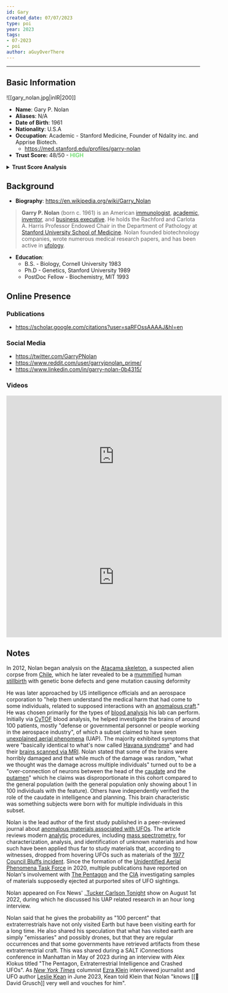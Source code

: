 ```yaml
---
id: Gary
created_date: 07/07/2023
type: poi
year: 2023
tags:
- 07-2023
- poi
author: aGuyOverThere
---
```


----

## Basic Information
![[gary_nolan.jpg|inlR|200]]
- **Name**: Gary P. Nolan
- **Aliases**: N/A
- **Date of Birth**: 1961
- **Nationality**: U.S.A
- **Occupation**: Academic - Stanford Medicine, Founder of Ndality inc. and Apprise Biotech.
	- https://med.stanford.edu/profiles/garry-nolan
- **Trust Score:** 48/50 - <span style="color: limegreen;">HIGH</span>

<details>
<summary><b>Trust Score Analysis</b></summary>
<IMG src="https://publish-01.obsidian.md/access/1c31a6f93f82a49b0a9eb31193d6cdec/_images/Gary_Nolan_Trust_Score.png" alt="Trust Score"/>
</details>

## Background

- **Biography**: https://en.wikipedia.org/wiki/Garry_Nolan

> **Garry P. Nolan** (born c. 1961) is an American [immunologist](https://en.wikipedia.org/wiki/Immunologist "Immunologist"), [academic](https://en.wikipedia.org/wiki/Academic "Academic"), [inventor](https://en.wikipedia.org/wiki/Inventor "Inventor"), and [business executive](https://en.wikipedia.org/wiki/Business_executive "Business executive"). He holds the Rachford and Carlota A. Harris Professor Endowed Chair in the Department of Pathology at [Stanford University School of Medicine](https://en.wikipedia.org/wiki/Stanford_University_School_of_Medicine "Stanford University School of Medicine"). Nolan founded biotechnology companies, wrote numerous medical research papers, and has been active in [ufology](https://en.wikipedia.org/wiki/Ufology "Ufology").

- **Education**: 
	- B.S. - Biology, Cornell University 1983
	- Ph.D - Genetics, Stanford University 1989
	- PostDoc Fellow - Biochemistry, MIT 1993

## Online Presence

### Publications

- https://scholar.google.com/citations?user=saRFOssAAAAJ&hl=en

### Social Media

- https://twitter.com/GarryPNolan
- https://www.reddit.com/user/garryjpnolan_prime/
- https://www.linkedin.com/in/garry-nolan-0b4315/

### Videos

<iframe width="560" height="315" src="https://www.youtube.com/embed/uTCc2-1tbBQ" title="YouTube video player" frameborder="0" allow="accelerometer; autoplay; clipboard-write; encrypted-media; gyroscope; picture-in-picture; web-share" allowfullscreen></iframe>

<iframe width="560" height="315" src="https://www.youtube.com/embed/rx2x_w5wimk" title="YouTube video player" frameborder="0" allow="accelerometer; autoplay; clipboard-write; encrypted-media; gyroscope; picture-in-picture; web-share" allowfullscreen></iframe>

## Notes

In 2012, Nolan began analysis on the [Atacama skeleton](https://en.wikipedia.org/wiki/Atacama_skeleton "Atacama skeleton"), a suspected alien corpse from [Chile](https://en.wikipedia.org/wiki/Chile "Chile"), which he later revealed to be a [mummified](https://en.wikipedia.org/wiki/Mummified "Mummified") human [stillbirth](https://en.wikipedia.org/wiki/Stillbirth "Stillbirth") with genetic bone defects and gene mutation causing deformity

He was later approached by US intelligence officials and an aerospace corporation to "help them understand the medical harm that had come to some individuals, related to supposed interactions with an [anomalous craft](https://en.wikipedia.org/wiki/UFO "UFO")." He was chosen primarily for the types of [blood analysis](https://en.wikipedia.org/wiki/Blood_analysis "Blood analysis") his lab can perform. Initially via [CyTOF](https://en.wikipedia.org/wiki/CyTOF "CyTOF") blood analysis, he helped investigate the brains of around 100 patients, mostly "defense or governmental personnel or people working in the aerospace industry", of which a subset claimed to have seen [unexplained aerial phenomena](https://en.wikipedia.org/wiki/UFO "UFO") (UAP). The majority exhibited symptoms that were "basically identical to what's now called [Havana syndrome](https://en.wikipedia.org/wiki/Havana_syndrome "Havana syndrome")" and had their [brains scanned via MRI](https://en.wikipedia.org/wiki/MRI_brain_scan "MRI brain scan"). Nolan stated that some of the brains were horribly damaged and that while much of the damage was random, "what we thought was the damage across multiple individuals" turned out to be a "over-connection of neurons between the head of the [caudate](https://en.wikipedia.org/wiki/Caudate_nucleus "Caudate nucleus") and the [putamen](https://en.wikipedia.org/wiki/Putamen "Putamen")" which he claims was disproportionate in this cohort compared to the general population (with the general population only showing about 1 in 100 individuals with the feature). Others have independently verified the role of the caudate in intelligence and planning. This brain characteristic was something subjects were born with for multiple individuals in this subset.

Nolan is the lead author of the first study published in a peer-reviewed journal about [anomalous materials associated with UFOs](https://en.wikipedia.org/wiki/Ufology#Phenomena_linked_to_ufology "Ufology"). The article reviews modern [analytic](https://en.wikipedia.org/wiki/List_of_materials_analysis_methods "List of materials analysis methods") procedures, including [mass spectrometry](https://en.wikipedia.org/wiki/Mass_spectrometry "Mass spectrometry"), for characterization, analysis, and identification of unknown materials and how such have been applied thus far to study materials that, according to witnesses, dropped from hovering UFOs such as materials of the [1977 Council Bluffs incident](https://en.wikipedia.org/w/index.php?title=1977_Council_Bluffs_incident&action=edit&redlink=1 "1977 Council Bluffs incident (page does not exist)"). Since the formation of the [Unidentified Aerial Phenomena Task Force](https://en.wikipedia.org/wiki/Unidentified_Aerial_Phenomena_Task_Force "Unidentified Aerial Phenomena Task Force") in 2020, multiple publications have reported on Nolan's involvement with [The Pentagon](https://en.wikipedia.org/wiki/The_Pentagon "The Pentagon") and the [CIA](https://en.wikipedia.org/wiki/CIA "CIA") investigating samples of materials supposedly ejected at purported sites of UFO sightings.

Nolan appeared on Fox News' _[Tucker Carlson Tonight](https://en.wikipedia.org/wiki/Tucker_Carlson_Tonight "Tucker Carlson Tonight") show on August 1st 2022, during which he discussed his UAP related research in an hour long interview.

Nolan said that he gives the probability as "100 percent" that extraterrestrials have not only visited Earth but have been visiting earth for a long time. He also shared his speculation that what has visited earth are simply "emissaries" and possibly drones, but that they are regular occurrences and that some governments have retrieved artifacts from these extraterrestrial craft. This was shared during a SALT iConnections conference in Manhattan in May of 2023 during an interview with Alex Klokus titled "The Pentagon, Extraterrestrial Intelligence and Crashed UFOs". As _[New York Times](https://en.wikipedia.org/wiki/New_York_Times "New York Times")_ columnist [Ezra Klein](https://en.wikipedia.org/wiki/Ezra_Klein "Ezra Klein") interviewed journalist and UFO author [Leslie Kean](https://en.wikipedia.org/wiki/Leslie_Kean "Leslie Kean") in June 2023, Kean told Klein that Nolan "knows [[👤 David Grusch]] very well and vouches for him".

